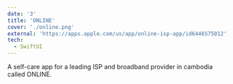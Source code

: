 ```yaml
---
date: '3'
title: 'ONLINE'
cover: './online.png'
external: 'https://apps.apple.com/us/app/online-isp-app/id6446575012'
tech:
  - SwiftUI
---
```


A self-care app for a leading ISP and broadband provider in cambodia called ONLINE.